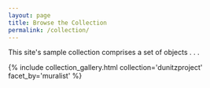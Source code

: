 ```yaml
---
layout: page
title: Browse the Collection
permalink: /collection/
---
```


This site's sample collection comprises a set of objects . . .


{% include collection_gallery.html collection='dunitzproject' facet_by='muralist' %}
